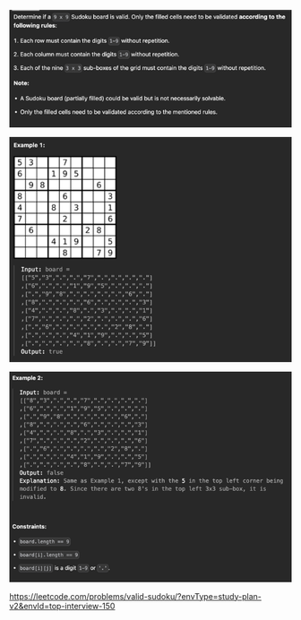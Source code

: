 ![img.png](img.png)

![img_1.png](img_1.png)

![img_2.png](img_2.png)

https://leetcode.com/problems/valid-sudoku/?envType=study-plan-v2&envId=top-interview-150